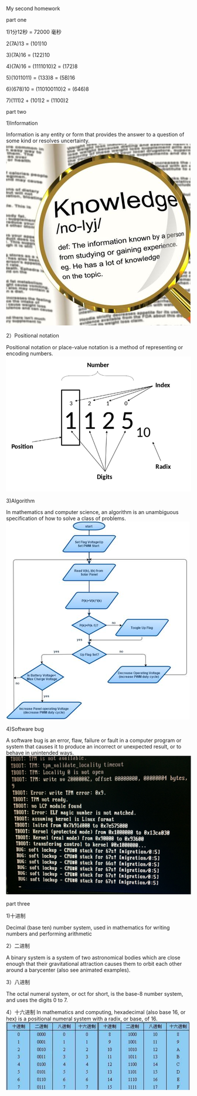 My second homework  

part one  

1)1分12秒 = 72000 毫秒

2(7A)13 = (101)10  

3)(7A)16 = (122)10

4)(7A)16 = (1111010)2 = (172)8

5)(1011011) = (133)8 = (5B)16

6)(678)10 = (110100110)2 = (646)8

7)(111)2 + (101)2 = (1100)2  

part two

1)Information  

Information is any entity or form that provides the answer to a 
question of some kind or resolves uncertainty. 
 ![information](https://github.com/bolonghuang/18342027/blob/gh-pages/Information.jpg)   
  

2）Positional notation

Positional notation or place-value notation is a method of 
representing or encoding numbers.
![positional](https://github.com/bolonghuang/18342027/blob/gh-pages/屏幕截图(4).png)


3)Algorithm

In mathematics and computer science, an algorithm  is an unambiguous 
specification of how to solve a class of problems. 
![algorith](https://github.com/bolonghuang/18342027/blob/gh-pages/Algorithm.png)


4)Software bug

A software bug is an error, flaw, failure or fault in a computer
 program or system that causes it to produce an incorrect or unexpected
  result, or to behave in unintended ways.
  ![software](https://github.com/bolonghuang/18342027/blob/gh-pages/bug.jpg)



part three 

1)十进制

Decimal (base ten) number system, used in mathematics for writing
 numbers and performing arithmetic

2）二进制

A binary system is a system of two astronomical bodies which are close enough that their gravitational attraction causes them to orbit each
 other around a barycenter (also see animated examples). 

3）八进制

The octal numeral system, or oct for short, is the base-8 number system, 
and uses the digits 0 to 7.

4）十六进制
In mathematics and computing, hexadecimal (also base 16, or hex) is a 
positional numeral system with a radix, or base, of 16. ![jinzhi](https://github.com/bolonghuang/18342027/blob/gh-pages/进制表.jpg)
